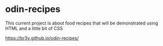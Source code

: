 # odin-recipes

<!-- Nov 22, 2022 : 9:40 -->
This current project is about food recipes that will be demonstrated using HTML and a little bit of CSS

https://br3y.github.io/odin-recipes/

